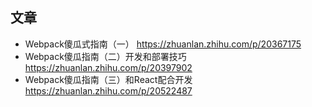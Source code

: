 ## 文章
- Webpack傻瓜式指南（一） https://zhuanlan.zhihu.com/p/20367175
- Webpack傻瓜指南（二）开发和部署技巧 https://zhuanlan.zhihu.com/p/20397902
- Webpack傻瓜指南（三）和React配合开发 https://zhuanlan.zhihu.com/p/20522487
